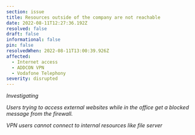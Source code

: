 ```yaml
---
section: issue
title: Resources outside of the company are not reachable
date: 2022-08-11T12:27:36.192Z
resolved: false
draft: false
informational: false
pin: false
resolvedWhen: 2022-08-11T13:00:39.926Z
affected:
  - Internet access
  - ADDCON VPN
  - Vodafone Telephony
severity: disrupted
---
```

*Investigating*

*Users trying to access external websites while in the office get a blocked message from the firewall.*

*VPN users cannot connect to internal resources like file server*